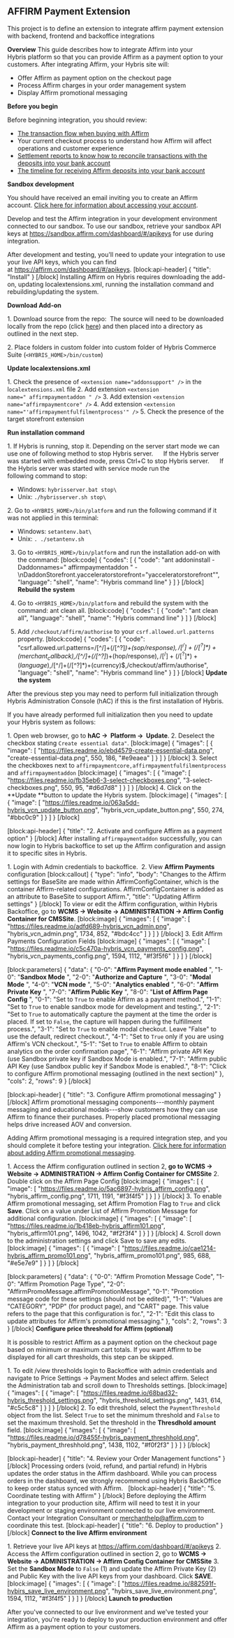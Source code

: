 AFFIRM Payment Extension
----------------------------

This project is to define an extension to integrate affirm payment extension with backend, frontend and backoffice integrations

**Overview**
This guide describes how to integrate Affirm into your Hybris platform so that you can provide Affirm as a payment option to your customers. After integrating Affirm, your Hybris site will:

* Offer Affirm as payment option on the checkout page
* Process Affirm charges in your order management system
* Display Affirm promotional messaging

**Before you begin** 

Before beginning integration, you should review:

* [The transaction flow when buying with Affirm](page:transaction-flow) 
* Your current checkout process to understand how Affirm will affect operations and customer experience
* [Settlement reports to know how to reconcile transactions with the deposits into your bank account](doc:settlement-reports)
* [The timeline for receiving Affirm deposits into your bank account](doc:getting-paid)

**Sandbox development**

You should have received an email inviting you to create an Affirm account. [Click here for information about accessing your account](doc:dashboard#section-singing-into-your-account).

Develop and test the Affirm integration in your development environment connected to our sandbox. To use our sandbox, retrieve your sandbox API keys at <https://sandbox.affirm.com/dashboard/#/apikeys> for use during integration.

After development and testing, you'll need to update your integration to use your live API keys, which you can find at <https://affirm.com/dashboard/#/apikeys>.
[block:api-header]
{
  "title": "Install"
}
[/block]
Installing Affirm on Hybris requires downloading the add-on, updating localextensions.xml, running the installation command and rebuilding/updating the system.

**Download Add-on**

1\.  Download source from the repo: 
The source will need to be downloaded locally from the repo (click [here](https://github.com/Affirm/SAP_Hybris_Affirm)) and then placed into a directory as outlined in the next step.

2\.  Place folders in custom folder into custom folder of Hybris Commerce Suite (`<HYBRIS_HOME>/bin/custom`)

**Update localextensions.xml**

1\.  Check the presence of `<extension name="addonsupport" />` in the l`ocalextensions.xml` file
2\.  Add extension `<extension name=" affirmpaymentaddon " />`
3\.  Add extension `<extension name="affirmpaymentcore" />`
4\.  Add extension `<extension name="'affirmpaymentfulfilmentprocess'" />`
5\.  Check the presence of the target storefront extension

**Run installation command**

1\.  If Hybris is running, stop it. Depending on the server start mode we can use one of following method to stop Hybris server.
         If the Hybris server was started with embedded mode, press Ctrl+C to stop Hybris server.
         If the Hybris server was started with service mode run the following command to stop:
* Windows: `hybrisserver.bat stop\`
* Unix: `./hybrisserver.sh stop\`

2\.  Go to `<HYBRIS_HOME>/bin/platform` and run the following command if it was not applied in this terminal:
* Windows: `setantenv.bat\`
* Unix: `. ./setantenv.sh`
3.  Go to `<HYBRIS_HOME>/bin/platform` and run the installation add-on with the command:
[block:code]
{
  "codes": [
    {
      "code": "ant addoninstall -Daddonnames=\" affirmpaymentaddon \" -\nDaddonStorefront.yacceleratorstorefront=\"yacceleratorstorefront\"",
      "language": "shell",
      "name": "Hybris command line"
    }
  ]
}
[/block]
**Rebuild the system**

1. Go to `<HYBRIS_HOME>/bin/platform` and rebuild the system with the command: ant clean all.
[block:code]
{
  "codes": [
    {
      "code": "ant clean all",
      "language": "shell",
      "name": "Hybris command line"
    }
  ]
}
[/block]
2. Add `/checkout/affirm/authorise` to your `csrf.allowed.url.patterns` property.
[block:code]
{
  "codes": [
    {
      "code": "csrf.allowed.url.patterns=/[^/]+(/[^?]*)+(sop/response)$,/[^/]+(/[^?]*)+(merchant_callback)$,/[^/]+(/[^?]*)+(hop/response)$,/[^/]+(/[^?]*)+(language)$,/[^/]+(/[^?]*)+(currency)$,/checkout/affirm/authorise",
      "language": "shell",
      "name": "Hybris command line"
    }
  ]
}
[/block]
**Update the system**

After the previous step you may need to perform full initialization through Hybris Administration Console (hAC) if this is the first installation of Hybris.

If you have already performed full initialization then you need to update your Hybris system as follows:

1\.  Open web browser, go to **hAC →  Platform →  Update**.
2\.  Deselect the checkbox stating `Create essential data"`.
[block:image]
{
  "images": [
    {
      "image": [
        "https://files.readme.io/ebd4579-create-essential-data.png",
        "create-essential-data.png",
        550,
        186,
        "#e9eaea"
      ]
    }
  ]
}
[/block]
3\.  Select the checkboxes next to `affirmpaymentcore,affirmpaymentfulfilmentprocess` and `affirmpaymentaddon`
[block:image]
{
  "images": [
    {
      "image": [
        "https://files.readme.io/fb35eb6-3-select-checkboxes.png",
        "3-select-checkboxes.png",
        550,
        95,
        "#d6d7d8"
      ]
    }
  ]
}
[/block]
4\.  Click on the **Update **button to update the Hybris system.
[block:image]
{
  "images": [
    {
      "image": [
        "https://files.readme.io/063a5dd-hybris_vcn_update_button.png",
        "hybris_vcn_update_button.png",
        550,
        274,
        "#bbc0c9"
      ]
    }
  ]
}
[/block]

[block:api-header]
{
  "title": "2. Activate and configure Affirm as a payment option"
}
[/block]
After installing `affirmpaymentaddon` successfully, you can now login to Hybris backoffice to set up the Affirm configuration and assign it to specific sites in Hybris.

1\.  Login with Admin credentials to backoffice. 
2\.  View **Affirm Payments** configuration
[block:callout]
{
  "type": "info",
  "body": "Changes to the Affirm settings for BaseSite are made within AffirmConfigContainer, which is the container Affirm-related configurations. AffirmConfigContainer is added as an attribute to BaseSite to support Affirm.",
  "title": "Updating Affirm settings"
}
[/block]
To view or edit the Affirm configuration, within Hybris Backoffice, go to **WCMS → Website → ADMINISTRATION → Affirm Config Container for CMSSite**.
[block:image]
{
  "images": [
    {
      "image": [
        "https://files.readme.io/adfd689-hybris_vcn_admin.png",
        "hybris_vcn_admin.png",
        1734,
        852,
        "#bdc4cc"
      ]
    }
  ]
}
[/block]
3\.  Edit Affirm Payments Configuration Fields
[block:image]
{
  "images": [
    {
      "image": [
        "https://files.readme.io/c5c470a-hybris_vcn_payments_config.png",
        "hybris_vcn_payments_config.png",
        1594,
        1112,
        "#f3f5f6"
      ]
    }
  ]
}
[/block]

[block:parameters]
{
  "data": {
    "0-0": "**Affirm Payment mode enabled** ",
    "1-0": "**Sandbox Mode** ",
    "2-0": "**Authorize and Capture** ",
    "3-0": "**Modal Mode** ",
    "4-0": "**VCN mode** ",
    "5-0": "**Analytics enabled** ",
    "6-0": "**Affirm Private Key** ",
    "7-0": "**Affirm Public Key** ",
    "8-0": "**List of Affirm Page Config** ",
    "0-1": "Set to `True` to enable Affirm as a payment method.",
    "1-1": "Set to `True` to enable sandbox mode for development and testing.",
    "2-1": "Set to `True` to automatically capture the payment at the time the order is placed. If set to `False`, the capture will happen during the fulfillment process.",
    "3-1": "Set to `True` to enable modal checkout. Leave \"False\" to use the default, redirect checkout.",
    "4-1": "Set to `True` only if you are using Affirm's VCN checkout.",
    "5-1": "Set to `True` to enable Affirm to obtain analytics on the order confirmation page",
    "6-1": "Affirm private API Key (use Sandbox private key if Sandbox Mode is enabled.",
    "7-1": "Affirm public API Key (use Sandbox public key if Sandbox Mode is enabled.",
    "8-1": "Click to configure Affirm promotional messaging (outlined in the next section)"
  },
  "cols": 2,
  "rows": 9
}
[/block]

[block:api-header]
{
  "title": "3. Configure Affirm promotional messaging"
}
[/block]
Affirm promotional messaging components---monthly payment messaging and educational modals---show customers how they can use Affirm to finance their purchases. Properly placed promotional messaging helps drive increased AOV and conversion.

Adding Affirm promotional messaging is a required integration step, and you should complete it before testing your integration. [Click here for information about adding Affirm promotional messaging](doc:placement).

1\.  Access the Affirm configuration outlined in section 2, **go to WCMS → Website → ADMINISTRATION → Affirm Config Container for CMSSite**
2\.  Double click on the Affirm Page Config
[block:image]
{
  "images": [
    {
      "image": [
        "https://files.readme.io/5ac6897-hybris_affirm_config.png",
        "hybris_affirm_config.png",
        1711,
        1191,
        "#f3f4f5"
      ]
    }
  ]
}
[/block]
3\.  To enable Affirm promotional messaging, set Affirm Promotion Flag to `True` and click **Save**. Click on a value under List of Affirm Promotion Message for additional configuration.
[block:image]
{
  "images": [
    {
      "image": [
        "https://files.readme.io/1b418eb-hybris_affirm101.png",
        "hybris_affirm101.png",
        1496,
        1042,
        "#f2f3f4"
      ]
    }
  ]
}
[/block]
4\.  Scroll down to the administration settings and click Save to save any edits.
[block:image]
{
  "images": [
    {
      "image": [
        "https://files.readme.io/cae1214-hybris_affirm_promo101.png",
        "hybris_affirm_promo101.png",
        985,
        688,
        "#e5e7e9"
      ]
    }
  ]
}
[/block]

[block:parameters]
{
  "data": {
    "0-0": "Affirm Promotion Message Code",
    "1-0": "Affirm Promotion Page Type",
    "2-0": "AffirmPromoMessage.affirmPromotionMessage",
    "0-1": "Promotion message code for these settings (should not be edited)",
    "1-1": "Values are \"CATEGORY\", \"PDP\" (for product page), and \"CART\" page. This value refers to the page that this configuration is for.",
    "2-1": "Edit this class to update attributes for Affirm's promotional messaging."
  },
  "cols": 2,
  "rows": 3
}
[/block]
**Configure price threshold for Affirm (optional)**

It is possible to restrict Affirm as a payment option on the checkout page based on minimum or maximum cart totals. If you want Affirm to be displayed for all cart thresholds, this step can be skipped.

1\.  To edit /view thresholds login to Backoffice with admin credentials and navigate to Price Settings -> Payment Modes and select affirm. Select the Administration tab and scroll down to Thresholds settings.
[block:image]
{
  "images": [
    {
      "image": [
        "https://files.readme.io/68bad32-hybris_threshold_settings.png",
        "hybris_threshold_settings.png",
        1431,
        614,
        "#c5c5c8"
      ]
    }
  ]
}
[/block]
2\.  To edit threshold, select the `PaymentThreshold` object from the list. Select `True` to set the minimum threshold and `False` to set the maximum threshold. Set the threshold in the **Thresdhold amount** field.
[block:image]
{
  "images": [
    {
      "image": [
        "https://files.readme.io/d78455f-hybris_payment_threshhold.png",
        "hybris_payment_threshhold.png",
        1438,
        1102,
        "#f0f2f3"
      ]
    }
  ]
}
[/block]

[block:api-header]
{
  "title": "4. Review your Order Management functions"
}
[/block]
Processing orders (void, refund, and partial refund) in Hybris updates the order status in the Affirm dashboard. While you can process orders in the dashboard, we strongly recommend using Hybris BackOffice to keep order status synced with Affirm.  
[block:api-header]
{
  "title": "5. Coordinate testing with Affirm"
}
[/block]
Before deploying the Affirm integration to your production site, Affirm will need to test it in your development or staging environment connected to our live environment. Contact your Integration Consultant or <merchanthelp@affirm.com> to coordinate this test.
[block:api-header]
{
  "title": "6. Deploy to production"
}
[/block]
**Connect to the live Affirm environment**

1\.  Retrieve your live API keys at <https://affirm.com/dashboard/#/apikeys>
2\.  Access the Affirm configuration outlined in section 2, go to **WCMS → Website → ADMINISTRATION → Affirm Config Container for CMSSite**
3\.  Set the **Sandbox Mode** to `False` (1) and update the Affirm Private Key (2) and Public Key with the live API keys from your dashboard. Click **SAVE**.
[block:image]
{
  "images": [
    {
      "image": [
        "https://files.readme.io/882591f-hybirs_save_live_environment.png",
        "hybirs_save_live_environment.png",
        1594,
        1112,
        "#f3f4f5"
      ]
    }
  ]
}
[/block]
**Launch to production**

After you've connected to our live environment and we've tested your integration, you're ready to deploy to your production environment and offer Affirm as a payment option to your customers.
